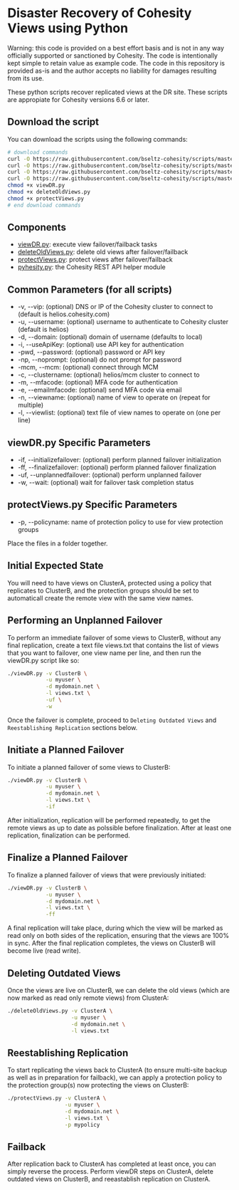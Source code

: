 # Disaster Recovery of Cohesity Views using Python

Warning: this code is provided on a best effort basis and is not in any way officially supported or sanctioned by Cohesity. The code is intentionally kept simple to retain value as example code. The code in this repository is provided as-is and the author accepts no liability for damages resulting from its use.

These python scripts recover replicated views at the DR site. These scripts are appropiate for Cohesity versions 6.6 or later.

## Download the script

You can download the scripts using the following commands:

```bash
# download commands
curl -O https://raw.githubusercontent.com/bseltz-cohesity/scripts/master/python/viewDR66/viewDR.py
curl -O https://raw.githubusercontent.com/bseltz-cohesity/scripts/master/python/viewDR66/deleteOldViews.py
curl -O https://raw.githubusercontent.com/bseltz-cohesity/scripts/master/python/viewDR66/protectViews.py
curl -O https://raw.githubusercontent.com/bseltz-cohesity/scripts/master/python/pyhesity.py
chmod +x viewDR.py
chmod +x deleteOldViews.py
chmod +x protectViews.py
# end download commands
```

## Components

* [viewDR.py](https://raw.githubusercontent.com/bseltz-cohesity/scripts/master/python/viewDR66/viewDR.py): execute view failover/failback tasks
* [deleteOldViews.py](https://raw.githubusercontent.com/bseltz-cohesity/scripts/master/python/viewDR66/deleteOldViews.py): delete old views after failover/failback
* [protectViews.py](https://raw.githubusercontent.com/bseltz-cohesity/scripts/master/python/viewDR66/protectViews.py): protect views after failover/failback
* [pyhesity.py](https://raw.githubusercontent.com/bseltz-cohesity/scripts/master/python/pyhesity/pyhesity.py): the Cohesity REST API helper module

## Common Parameters (for all scripts)

* -v, --vip: (optional) DNS or IP of the Cohesity cluster to connect to (default is helios.cohesity.com)
* -u, --username: (optional) username to authenticate to Cohesity cluster (default is helios)
* -d, --domain: (optional) domain of username (defaults to local)
* -i, --useApiKey: (optional) use API key for authentication
* -pwd, --password: (optional) password or API key
* -np, --noprompt: (optional) do not prompt for password
* -mcm, --mcm: (optional) connect through MCM
* -c, --clustername: (optional) helios/mcm cluster to connect to
* -m, --mfacode: (optional) MFA code for authentication
* -e, --emailmfacode: (optional) send MFA code via email
* -n, --viewname: (optional) name of view to operate on (repeat for multiple)
* -l, --viewlist: (optional) text file of view names to operate on (one per line)

## viewDR.py Specific Parameters

* -if, --initializefailover: (optional) perform planned failover initialization
* -ff, --finalizefailover: (optional) perform planned failover finalization
* -uf, --unplannedfailover: (optional) perform unplanned failover
* -w, --wait: (optional) wait for failover task completion status

## protectViews.py Specific Parameters

* -p, --policyname: name of protection policy to use for view protection groups

Place the files in a folder together.

## Initial Expected State

You will need to have views on ClusterA, protected using a policy that replicates to ClusterB, and the protection groups should be set to automaticall create the remote view with the same view names.

## Performing an Unplanned Failover

To perform an immediate failover of some views to ClusterB, without any final replication, create a text file views.txt that contains the list of views that you want to failover, one view name per line, and then run the viewDR.py script like so:

```bash
./viewDR.py -v ClusterB \
            -u myuser \
            -d mydomain.net \
            -l views.txt \
            -uf \
            -w
```

Once the failover is complete, proceed to `Deleting Outdated Views` and `Reestablishing Replication` sections below.

## Initiate a Planned Failover

To initiate a planned failover of some views to ClusterB:

```bash
./viewDR.py -v ClusterB \
            -u myuser \
            -d mydomain.net \
            -l views.txt \
            -if
```

After initialization, replication will be performed repeatedly, to get the remote views as up to date as polssible before finalization. After at least one replication, finalization can be performed.

## Finalize a Planned Failover

To finalize a planned failover of views that were previously initiated:

```bash
./viewDR.py -v ClusterB \
            -u myuser \
            -d mydomain.net \
            -l views.txt \
            -ff
```

A final replication will take place, during which the view will be marked as read only on both sides of the replication, ensuring that the views are 100% in sync. After the final replication completes, the views on ClusterB will become live (read write).

## Deleting Outdated Views

Once the views are live on ClusterB, we can delete the old views (which are now marked as read only remote views) from ClusterA:

```bash
./deleteOldViews.py -v ClusterA \
                    -u myuser \
                    -d mydomain.net \
                    -l views.txt
```

## Reestablishing Replication

To start replicating the views back to ClusterA (to ensure multi-site backup as well as in preparation for failback), we can apply a protection policy to the protection group(s) now protecting the views on ClusterB:

```bash
./protectViews.py -v ClusterA \
                  -u myuser \
                  -d mydomain.net \
                  -l views.txt \
                  -p mypolicy
```

## Failback

After replication back to ClusterA has completed at least once, you can simply reverse the process. Perform viewDR steps on ClusterA, delete outdated views on ClusterB, and reeastablish replication on ClusterA.

